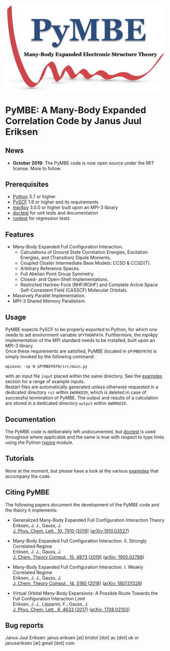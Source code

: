 ![](doc/logo/pymbe_logo.png "PyMBE")

PyMBE: A Many-Body Expanded Correlation Code by Janus Juul Eriksen 
==================================================================

News
----

* **October 2019**: The PyMBE code is now open source under the MIT license. More to follow.


Prerequisites
-------------

* [Python](https://www.python.org/) 3.7 or higher
* [PySCF](https://pyscf.github.io/) 1.6 or higher and its requirements
* [mpi4py](https://mpi4py.readthedocs.io/en/stable/) 3.0.0 or higher built upon an MPI-3 library
* [doctest](https://docs.python.org/3/library/doctest.html) for unit tests and documentation
* [runtest](https://github.com/bast/runtest) for regression tests


Features
--------

* Many-Body Expanded Full Configuration Interaction.
    - Calculations of Ground State Correlation Energies, Excitation Energies, and (Transition) Dipole Moments.
    - Coupled Cluster Intermediate Base Models: CCSD & CCSD(T).
    - Arbitrary Reference Spaces.
    - Full Abelian Point Group Symmetry.
    - Closed- and Open-Shell Implementations.
    - Restricted Hartree-Fock (RHF/ROHF) and Complete Active Space Self-Consistent Field (CASSCF) Molecular Orbitals.
* Massively Parallel Implementation.
* MPI-3 Shared Memory Parallelism.


Usage
-----

PyMBE expects PySCF to be properly exported to Python, for which one needs to set environment variable `$PYTHONPATH`. Furthermore, the mpi4py implementation of the MPI standard needs to be installed, built upon an MPI-3 library.\
Once these requirements are satisfied, PyMBE (located in `$PYMBEPATH`) is simply invoked by the following command:

```
mpiexec -np N $PYMBEPATH/src/main.py
```

with an input file `input` placed within the same directory. See the [examples](examples/) section for a range of example inputs.\
Restart files are automatically generated unless otherwise requested in a dedicated directory `rst` within `$WORKDIR`, 
which is deleted in case of successful termination of PyMBE. 
The output and results of a calculation are stored in a dedicated directory `output` within `$WORKDIR`.

Documentation
-------------

The PyMBE code is deliberately left undocumented, but [doctest](https://docs.python.org/2/library/doctest.html) is used throughout where applicable and the same is true with respect to type hints using the Python [typing](https://docs.python.org/3/library/typing.html) module.


Tutorials
---------

None at the moment, but please have a look at the various [examples](examples/) that accompany the code.


Citing PyMBE
------------

The following papers document the development of the PyMBE code and the theory it implements:

* Generalized Many-Body Expanded Full Configuration Interaction Theory\
Eriksen, J. J., Gauss, J.\
[J. Phys. Chem. Lett., 10, 7910 (2019)](https://pubs.acs.org/doi/abs/10.1021/acs.jpclett.9b02968) ([arXiv:1910.03527](https://arxiv.org/abs/1910.03527))

* Many-Body Expanded Full Configuration Interaction. II. Strongly Correlated Regime\
Eriksen, J. J., Gauss, J.\
[J. Chem. Theory Comput., 15, 4873 (2019)](https://pubs.acs.org/doi/10.1021/acs.jctc.9b00456) ([arXiv: 1905.02786](https://arxiv.org/abs/1905.02786))

* Many-Body Expanded Full Configuration Interaction. I. Weakly Correlated Regime\
Eriksen, J. J., Gauss, J.\
[J. Chem. Theory Comput., 14, 5180 (2018)](https://pubs.acs.org/doi/10.1021/acs.jctc.8b00680) ([arXiv: 1807.01328](https://arxiv.org/abs/1807.01328))

* Virtual Orbital Many-Body Expansions: A Possible Route Towards the Full Configuration Interaction Limit\
Eriksen, J. J., Lipparini, F.; Gauss, J.\
[J. Phys. Chem. Lett., 8, 4633 (2017)](https://pubs.acs.org/doi/10.1021/acs.jpclett.7b02075) ([arXiv: 1708.02103](https://arxiv.org/abs/1708.02103))

Bug reports
-----------

Janus Juul Eriksen: janus.eriksen [at] bristol [dot] ac [dot] uk or januseriksen [at] gmail [dot] com

